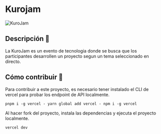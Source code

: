 # Kurojam

![KuroJam](https://i.postimg.cc/G2bg4wWP/Screenshot-2023-08-02-at-19-36-38.png)

## Descripción 📖

La KuroJam es un evento de tecnologia donde se busca que los participantes desarrollen un proyecto segun un tema seleccionado en directo.

## Cómo contribuir 🤔

Para contribuir a este proyecto, es necesario tener instalado el CLI de vercel para probar los endpoint de API localmente.

```
pnpm i -g vercel - yarn global add vercel - npm i -g vercel
```

Al hacer fork del proyecto, instala las dependencias y ejecuta el proyecto localmente.

```
vercel dev
```

